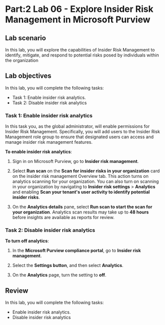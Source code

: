 # Part:2 Lab 06 - Explore Insider Risk Management in Microsoft Purview

## Lab scenario
In this lab, you will explore the capabilities of Insider Risk Management to identify, mitigate, and respond to potential risks posed by individuals within the organization

## Lab objectives

In this lab, you will complete the following tasks:

+ Task 1: Enable insider risk analytics.
+ Task 2: Disable insider risk analytics

### Task 1: Enable insider risk analytics
In this task you, as the global administrator, will enable permissions for Insider Risk Management.  Specifically, you will add users to the Insider Risk Management role group to ensure that designated users can access and manage insider risk management features. 

  **To enable insider risk analytics**:

1. Sign in on Microsoft Purview, go to **Insider risk management**.
 
    
1. Select **Run scan** on the **Scan for insider risks in your organization** card on the insider risk management Overview tab. This action turns on analytics scanning for your 
   organization. You can also turn on scanning in your organization by navigating to **Insider risk settings** > **Analytics** and enabling **Scan your tenant's user activity to 
   identify potential insider risks**.

1. On the **Analytics details** pane, select **Run scan to start the scan for your organization**. Analytics scan results may take up to **48 hours** before insights are available as 
   reports for review.

### Task 2: Disable insider risk analytics

   **To turn off analytics**:
   
1. In the **Microsoft Purview compliance portal**, go to **Insider risk management**.

2. Select the **Settings button**, and then select **Analytics**.

3. On the **Analytics** page, turn the setting to **off**.

## Review
In this lab, you will complete the following tasks:
+ Enable insider risk analytics.
+ Disable insider risk analytics
